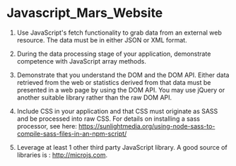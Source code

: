 # Javascript_Mars_Website

1. Use JavaScript's fetch functionality to grab data from an external web resource. The data must be in either JSON or XML format.

2. During the data processing stage of your application, demonstrate competence with JavaScript array methods.

3. Demonstrate that you understand the DOM and the DOM API. Either data retrieved from the web or statistics derived from that data must be presented in a web page by using the DOM API. You may use jQuery or another suitable library rather than the raw DOM API.

4. Include CSS in your application and that CSS must originate as SASS and be processed into raw CSS. For details on installing a sass processor, see here: https://sunlightmedia.org/using-node-sass-to-compile-sass-files-in-an-npm-script/

5. Leverage at least 1 other third party JavaScript library. A good source of libraries is : http://microjs.com.
